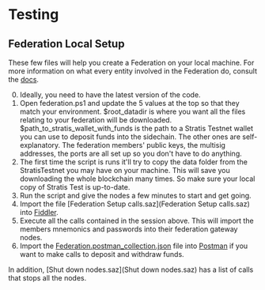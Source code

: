 
Testing
===============


Federation Local Setup
-----------

These few files will help you create a Federation on your local machine.
For more information on what every entity involved in the Federation do, consult the [docs]().

0. Ideally, you need to have the latest version of the code.
1. Open federation.ps1 and update the 5 values at the top so that they match your environment.
  $root_datadir is where you want all the files relating to your federation will be downloaded.
  $path_to_stratis_wallet_with_funds is the path to a Stratis Testnet wallet you can use to deposit funds into the sidechain.
  The other ones are self-explanatory.
  The federation members' public keys, the multisig addresses, the ports are all set up so you don't have to do anything.
2. The first time the script is runs it'll try to copy the data folder from the StratisTestnet you may have on your machine.  This will save you downloading the whole blockchain many times.  So make sure your local copy of Stratis Test is up-to-date.
3. Run the script and give the nodes a few minutes to start and get going.
4. Import the file [Federation Setup calls.saz](Federation Setup calls.saz) into [Fiddler](https://www.telerik.com/fiddler).
5. Execute all the calls contained in the session above.  This will import the members mnemonics and passwords into their federation gateway nodes.
6. Import the [Federation.postman_collection.json](Federation.postman_collection.json) file into [Postman](https://www.getpostman.com/) if you want to make calls to deposit and withdraw funds.

In addition, [Shut down nodes.saz](Shut down nodes.saz) has a list of calls that stops all the nodes.

